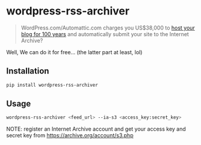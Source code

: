 # wordpress-rss-archiver

> WordPress.com/Automattic.com charges you US$38,000 to [host your blog for 100 years](https://wordpress.com/blog/2023/08/25/introducing-the-100-year-plan/) and automatically submit your site to the Internet Archive?  

Well, We can do it for free... (the latter part at least, lol)

## Installation

```bash
pip install wordpress-rss-archiver
```

## Usage

```bash
wordpress-rss-archiver <feed_url> --ia-s3 <access_key:secret_key>
```

NOTE: register an Internet Archive account and get your access key and secret key from <https://archive.org/account/s3.php>
